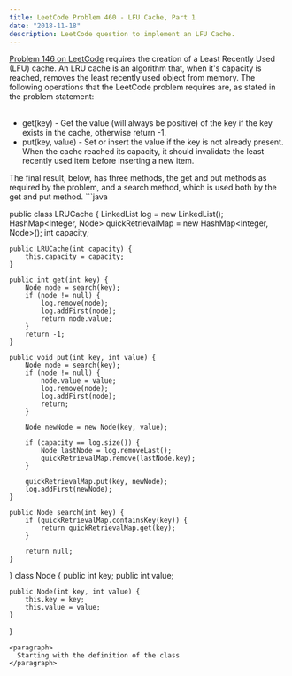 ```yaml
---
title: LeetCode Problem 460 - LFU Cache, Part 1
date: "2018-11-18"
description: LeetCode question to implement an LFU Cache.
---
```

<paragraph>
  <a target="\_blank" href="https://leetcode.com/problems/lru-cache/">Problem 146 on LeetCode</a> requires the creation of a Least Recently Used (LFU) cache. An LRU cache is an algorithm that, when it's capacity is reached, removes
  the least recently used object from memory.
</paragraph>

<paragraph>
  The following operations that the LeetCode problem requires are, as stated in the problem statement:
  <br/>
  <br/>
  <ul>
    <li>
      get(key) - Get the value (will always be positive) of the key if the key exists in the cache, otherwise return -1.
    </li>
    <li>
      put(key, value) - Set or insert the value if the key is not already present. When the cache reached its capacity, it should invalidate the least recently used item before inserting a new item.
    </li>
  </ul>
</paragraph>

<paragraph>
  The final result, below, has three methods, the get and put methods as required by the problem, and a search method, which is used both by the get and put method.
</paragraph>
```java

public class LRUCache {
    LinkedList<Node> log = new LinkedList<Node>();
    HashMap<Integer, Node> quickRetrievalMap = new HashMap<Integer, Node>();
    int capacity;

    public LRUCache(int capacity) {
        this.capacity = capacity;
    }

    public int get(int key) {
        Node node = search(key);
        if (node != null) {
            log.remove(node);
            log.addFirst(node);
            return node.value;
        }
        return -1;
    }

    public void put(int key, int value) {
        Node node = search(key);
        if (node != null) {
            node.value = value;
            log.remove(node);
            log.addFirst(node);
            return;
        }

        Node newNode = new Node(key, value);

        if (capacity == log.size()) {
            Node lastNode = log.removeLast();
            quickRetrievalMap.remove(lastNode.key);
        }

        quickRetrievalMap.put(key, newNode);
        log.addFirst(newNode);
    }

    public Node search(int key) {
        if (quickRetrievalMap.containsKey(key)) {
            return quickRetrievalMap.get(key);
        }

        return null;
    }
}
class Node {
    public int key;
    public int value;

    public Node(int key, int value) {
        this.key = key;
        this.value = value;
    }
}
```
<paragraph>
  Starting with the definition of the class
</paragraph>
